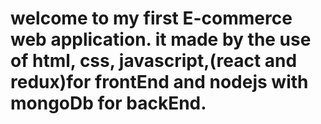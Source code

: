 # welcome to my first E-commerce web application. it made by the use of html, css, javascript,(react and redux)for frontEnd and nodejs with mongoDb for backEnd.
